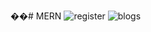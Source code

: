 ��#   M E R N 
 
 ![register](https://github.com/PriyaGhuguskar/MERN/assets/114432198/5997710b-a394-473a-a0d0-0d4a1cdad0b8)
![blogs](https://github.com/PriyaGhuguskar/MERN/assets/114432198/c7c4e237-fcec-46ee-94d0-52aaaad3aea5)
